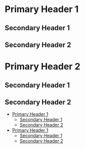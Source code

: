 # Primary Header 1

## Secondary Header 1

## Secondary Header 2

# Primary Header 2

## Secondary Header 1

## Secondary Header 2

<caret><!-- TOC -->
* [Primary Header 1](#primary-header-1)
  * [Secondary Header 1](#secondary-header-1)
  * [Secondary Header 2](#secondary-header-2)
* [Primary Header 1](#primary-header-2)
  * [Secondary Header 1](#secondary-header-1)
  * [Secondary Header 2](#secondary-header-2)
<!-- TOC -->
